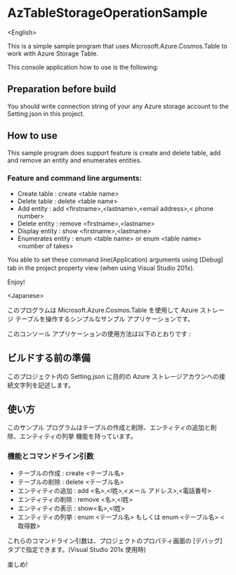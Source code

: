 # AzTableStorageOperationSample
&lt;English&gt;

This is a simple sample program that uses Microsoft.Azure.Cosmos.Table to work with Azure Storage Table.

This console application how to use is the following:
## Preparation before build
You should write connection string of your any Azure storage account to the Setting.json in this project.

## How to use
This sample program does support feature is create and delete table, add and remove an entity and enumerates entities.

### Feature and command line arguments:
* Create table : create &lt;table name&gt;
* Delete table : delete &lt;table name&gt;
* Add entity : add &lt;firstname&gt;,&lt;lastname&gt;,&lt;email address&gt;,&lt; phone number&gt;
* Delete entity : remove &lt;firstname&gt;,&lt;lastname&gt;
* Display entity : show &lt;firstname&gt;,&lt;lastname&gt;
* Enumerates entity : enum &lt;table name&gt; or enum &lt;table name&gt; &lt;number of takes&gt;

You able to set these command line(Application) arguments using \[Debug\] tab in the project property view (when using Visual Studio 201x).
　

Enjoy!


&lt;Japanese&gt;

このプログラムは Microsoft.Azure.Cosmos.Table を使用して Azure ストレージ テーブルを操作するシンプルなサンプル アプリケーションです。

このコンソール アプリケーションの使用方法は以下のとおりです :

## ビルドする前の準備
このプロジェクト内の Setting.json に目的の Azure ストレージアカウンへの接続文字列を記述します。

## 使い方
このサンプル プログラムはテーブルの作成と削除、エンティティの追加と削除、エンティティの列挙 機能を持っています。

### 機能とコマンドライン引数
* テーブルの作成 : create &lt;テーブル名&gt;
* テーブルの削除 : delete &lt;テーブル名&gt;
* エンティティの追加 : add &lt;名&gt;,&lt;l姓&gt;,&lt;メール アドレス&gt;,&lt;電話番号&gt;
* エンティティの削除 : remove &lt;名&gt;,&lt;l姓&gt;
* エンティティの表示 : show&lt;名&gt;,&lt;l姓&gt;
* エンティティの列挙 : enum &lt;テーブル名&gt; もしくは enum &lt;テーブル名&gt; &lt;取得数&gt;

これらのコマンドライン引数は、プロジェクトのプロパティ画面の \[デバッグ\] タブで指定できます。(Visual Studio 201x 使用時)
　

楽しめ!
